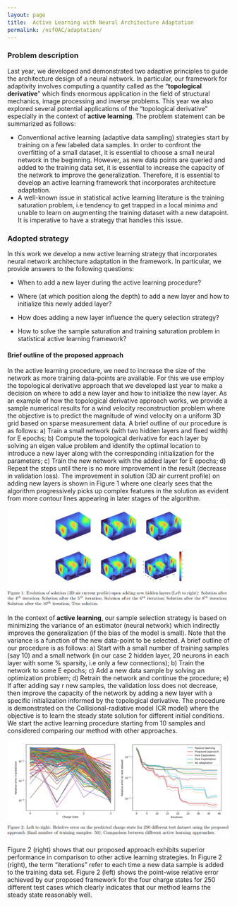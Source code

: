```yaml
---
layout: page
title:  Active Learning with Neural Architecture Adaptation
permalink: /nsfOAC/adaptation/
---
```

### Problem description
Last year, we developed and demonstrated two adaptive principles to guide the architecture design of a neural
network. In particular, our framework for adaptivity  involves computing a quantity
called as the “**topological derivative**” which finds enormous application in the field of structural mechanics, image
processing and inverse problems. This year we also explored several potential applications
of the “topological derivative” especially in the context of **active learning**. The problem statement can be summarized as follows:

- Conventional active learning (adaptive data sampling) strategies start by training on a few labeled data
samples. In order to confront the overfitting of a small dataset, it is essential to choose a small neural
network in the beginning. However, as new data points are queried and added to the training data set, it is
essential to increase the capacity of the network to improve the generalization. Therefore, it is essential to
develop an active learning framework that incorporates architecture adaptation.
- A well-known issue in statistical active learning literature is the training saturation problem, i.e tendency
to get trapped in a local minima and unable to learn on augmenting the training dataset with a new datapoint. It is imperative to have a strategy that handles this issue.


### Adopted strategy

In this work we develop a new active learning strategy that incorporates neural
network architecture adaptation in the framework. In particular, we provide answers to the following questions:

- When to add a new layer during the active learning procedure?

- Where (at which position along the depth) to add a new layer and how to initialize this newly added layer?

- How does adding a new layer influence the query selection strategy?

- How to solve the sample saturation and training saturation problem in statistical active learning framework?

#### Brief outline of the proposed approach

 In the active learning procedure, we need to increase the size of the network as more training data-points are available. For this we use employ the topological derivative approach that we developed last year to make a decision on where to add a new layer and how to initialize the new layer. As an example of how the topological derivative approach works, we provide a sample numerical results for a wind velocity reconstruction problem where the objective is to predict the magnitude of wind velocity on a uniform 3D grid based on sparse measurement data. A brief outline of our procedure is as follows: a) Train a small network (with two hidden
layers and fixed width) for E epochs; b) Compute the topological derivative for each layer by solving an eigen value
problem and identify the optimal location to introduce a new layer along with the corresponding initialization for
the parameters; c) Train the new network with the added layer for E epochs; d) Repeat the steps until there is no
more improvement in the result (decrease in validation loss). The improvement in solution (3D air current profile) on adding new layers is shown in Figure 1 where one clearly
sees that the algorithm progressively picks up complex features in the solution as evident from more contour lines
appearing in later stages of the algorithm.



![Fig4](/assets/figures/Krish/topo.png "fig:summ4")

In the context of **active learning**, our sample selection strategy is based on minimizing the variance of an estimator (neural network) which indirectly improves the
generalization (if the bias of the model is small). Note that the variance is a function of the new data-point to be selected. A brief outline of our procedure is as follows: a) Start
with a small number of training samples (say 10) and a small network (in our case 2 hidden layer, 20 neurons in
each layer with some % sparsity, i.e only a few connections); b) Train the network to some E epochs; c) Add a new
data sample by solving an optimization problem; d) Retrain the network and continue the procedure; e) If
after adding say r new samples, the validation loss does not decrease, then improve the capacity of the network by
adding a new layer with a specific initialization informed by the topological derivative. The procedure is demonstrated on the Collisional-radiative model (CR model) where the objective is to
learn the steady state solution for different initial conditions. We start the active learning procedure starting from 10 samples and
considered comparing our method with other approaches.

![Fig5](/assets/figures/Krish/active.png "fig:summ5")

Figure 2 (right) shows that our proposed approach exhibits superior performance in comparison to other active
learning strategies. In Figure 2 (right), the term “iterations” refer to each time a new data sample is added to
the training data set. Figure 2 (left) shows the point-wise relative error achieved by our proposed framework for the four charge states for 250 different test cases which clearly indicates that our
method learns the steady state reasonably well.